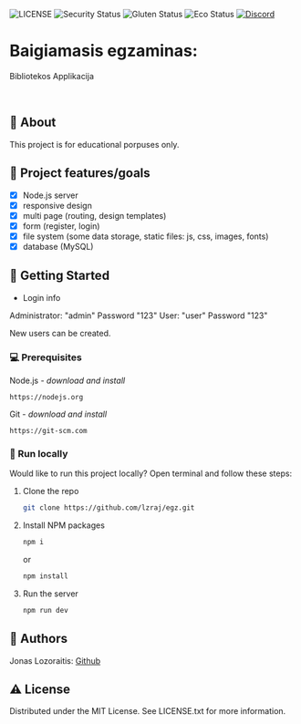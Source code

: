 ![LICENSE](https://img.shields.io/badge/license-MIT-blue.svg?style=flat-square)
![Security Status](https://img.shields.io/security-headers?label=Security&url=https%3A%2F%2Fgithub.com&style=flat-square)
![Gluten Status](https://img.shields.io/badge/Gluten-Free-green.svg)
![Eco Status](https://img.shields.io/badge/ECO-Friendly-green.svg)
[![Discord](https://discord.com/api/guilds/571393319201144843/widget.png)](https://discord.gg/dRwW4rw)

# Baigiamasis egzaminas:

Bibliotekos Applikacija

<br>

## 🌟 About

This project is for educational porpuses only.

## 🎯 Project features/goals

-   [x] Node.js server
-   [x] responsive design
-   [x] multi page (routing, design templates)
-   [x] form (register, login)
-   [x] file system (some data storage, static files: js, css, images, fonts)
-   [x] database (MySQL)

## 🧰 Getting Started

- Login info

Administrator: "admin" Password "123"
User: "user" Password "123"

New users can be created.

### 💻 Prerequisites

Node.js - _download and install_

```
https://nodejs.org
```

Git - _download and install_

```
https://git-scm.com
```

### 🏃 Run locally

Would like to run this project locally? Open terminal and follow these steps:

1. Clone the repo
    ```sh
    git clone https://github.com/lzraj/egz.git
    ```
2. Install NPM packages
    ```sh
    npm i
    ```
    or
    ```sh
    npm install
    ```
3. Run the server
    ```sh
    npm run dev
    ```


## 🎅 Authors

Jonas Lozoraitis: [Github](https://github.com/lzraj)

## ⚠️ License

Distributed under the MIT License. See LICENSE.txt for more information.